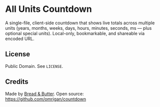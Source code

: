 # All Units Countdown

A single-file, client-side countdown that shows live totals across multiple units (years, months, weeks, days, hours, minutes, seconds, ms — plus optional special units). Local-only, bookmarkable, and shareable via encoded URL.

## License
Public Domain. See `LICENSE`.

## Credits
Made by [Bread & Butter](https://bbtr.dev). Open source: https://github.com/omrigan/countdown
